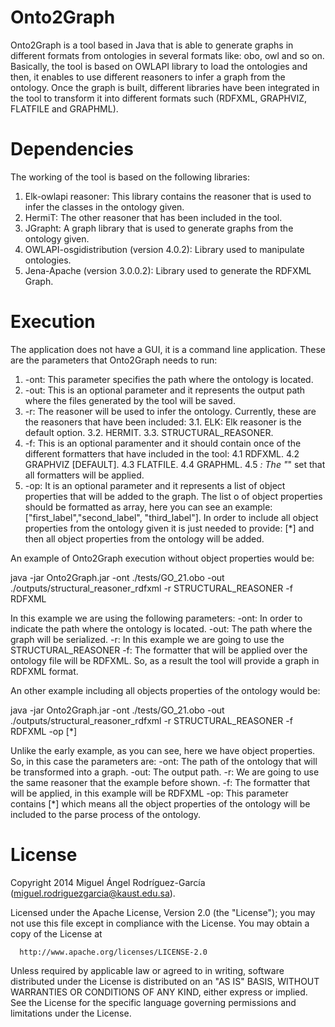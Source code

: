 # Onto2Graph

Onto2Graph is a tool based in Java that is able to generate graphs in different formats from ontologies in several formats like: obo, owl and so on.  Basically, the tool is based on OWLAPI library to load the ontologies and then, it enables to use different reasoners to infer a graph from the ontology. Once the graph is built, different libraries have been integrated in the tool to transform it into different formats such (RDFXML, GRAPHVIZ, FLATFILE and GRAPHML).   

# Dependencies

The working of the tool is based on the following libraries:

1. Elk-owlapi reasoner: This library contains the reasoner that is used to infer the classes in the ontology given.
2. HermiT: The other reasoner that has been included in the tool.
3. JGrapht: A graph library that is used to generate graphs from the ontology given.
4. OWLAPI-osgidistribution (version 4.0.2): Library used to manipulate ontologies.
5. Jena-Apache (version 3.0.0.2): Library used to generate the RDFXML Graph.

# Execution

The application does not have a GUI, it is a command line application. These are the parameters that Onto2Graph needs to run:
      
1. -ont: This parameter specifies the path where the ontology is located.
2. -out: This is an optional parameter and it represents the output path where the files generated by the tool will be saved.
3. -r: The reasoner will be used to infer the ontology. Currently, these are the reasoners that have been included:
	3.1. ELK: Elk reasoner is the default option.
	3.2. HERMIT.
	3.3. STRUCTURAL_REASONER.
4. -f: This is an optional paramenter and it should contain once of the different formatters that have included in the tool:
	4.1 RDFXML.
	4.2 GRAPHVIZ [DEFAULT].
	4.3 FLATFILE.
	4.4 GRAPHML.
	4.5 *: The "*" set that all formatters will be applied.
5. -op: It is an optional parameter and it represents a list of object properties that will be added to the graph. The list o		of object properties should be formatted as array, here you can see an example: ["first_label","second_label",
	   "third_label"]. In order to include all object properties from the ontology given it is just needed to provide: [*] and then all object properties from the ontology will be added.  

An example of Onto2Graph execution without object properties would be:

java -jar Onto2Graph.jar -ont ./tests/GO_21.obo -out ./outputs/structural_reasoner_rdfxml -r STRUCTURAL_REASONER -f RDFXML

In this example we are using the following parameters:
-ont: In order to indicate the path where the ontology is located.
-out: The path where the graph will be serialized.
-r: In this example we are going to use the STRUCTURAL_REASONER
-f: The formatter that will be applied over the ontology file will be RDFXML. So, as a result the tool will provide a graph in RDFXML format.

An other example including all objects properties of the ontology would be:

java -jar Onto2Graph.jar -ont ./tests/GO_21.obo -out ./outputs/structural_reasoner_rdfxml -r STRUCTURAL_REASONER -f RDFXML -op [*]

Unlike the early example, as you can see, here we have object properties. So, in this case the parameters are: 
-ont: The path of the ontology that will be transformed into a graph.
-out: The output path.
-r: We are going to use the same reasoner that the example before shown.
-f: The formatter that will be applied, in this example will be RDFXML
-op: This parameter contains [*] which means all the object properties of the ontology will be included to the parse process of the ontology.
 
# License

Copyright 2014 Miguel Ángel Rodríguez-García (miguel.rodriguezgarcia@kaust.edu.sa).

Licensed under the Apache License, Version 2.0 (the "License");
you may not use this file except in compliance with the License.
You may obtain a copy of the License at

      http://www.apache.org/licenses/LICENSE-2.0

Unless required by applicable law or agreed to in writing, software
distributed under the License is distributed on an "AS IS" BASIS,
WITHOUT WARRANTIES OR CONDITIONS OF ANY KIND, either express or implied.
See the License for the specific language governing permissions and
limitations under the License.

